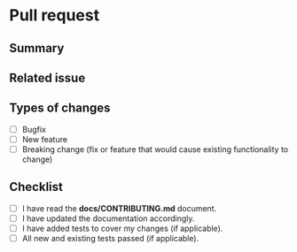 <!---
IMPORTANT: Please read our contributing guidelines first (https://github.com/{{repo_owner}}/{{repo_name}}/blob/main/docs/CONTRIBUTING.md).
--->
# Pull request

## Summary

<!---
Quick description of your pull request.
--->

## Related issue

<!---
Your pull request should fix an existing issue describing a bug or feature request.
Please paste the link to this issue here.

If your pull request is not linked to an issue, please fill the two sections below.

## Problem

Explain the context and why you're making that change.  What is the
problem you're trying to solve? In some cases there is not a problem
and this can be thought of being the motivation for your change.

## Solution

Describe the modifications you've done.
What will change as a result of your pull request?
--->

## Types of changes

<!---
What types of changes does your code introduce? Put an `x` in all the boxes that apply.
-->

- [ ] Bugfix
- [ ] New feature
- [ ] Breaking change (fix or feature that would cause existing functionality to change)

## Checklist

<!--- 
Go over all the following points, and put an `x` in all the boxes that apply.
-->

- [ ] I have read the **docs/CONTRIBUTING.md** document.
- [ ] I have updated the documentation accordingly.
- [ ] I have added tests to cover my changes (if applicable).
- [ ] All new and existing tests passed (if applicable).
